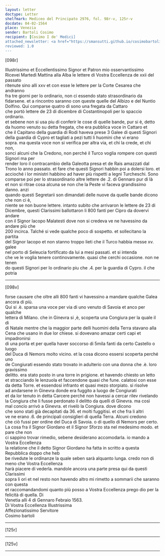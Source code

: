```yaml
---
layout: letter
doctype: Letter
shelfmark: Mediceo del Principato 2976, fol. 98r-v, 125r-v
docdate: 04-02-1564
place: Venezia
sender: Bartoli Cosimo
recipient: [Cosimo I de' Medici]
attached_newsletter: <a href="https://smansutti.github.io/cosimobartoli/texts/3079_034/">3079_034</a>
reviewed: 1.0
---
```


[098r]  
  
  
Illustrissimo et Eccellentissimo Signor et Patron mio osservantissimo  
Ricevei Martedì Mattina alla Alba le lettere di Vostra Eccellenza de xxii del passato  
ritenute sino alli xxv et con esse le lettere per la Corte Cesarea che andranno  
fra tre giorni per lo ordinario, non ci essendo stato strasordinario da  
fidarsene. et a rincontro saranno con queste quelle del Albizo e del Nuntio  
Dolfino. Qui comparse quatro dì sono una fregata da Cattaro  
che portò lettere de 23 di dicembre di Costantinopoli per lo spaccio ordinario.  
et sebene non si usa piu di conferir le cose di quelle bande, pur si è, detto  
da huomo venuto su detta fregata, che era pubblica voce in Cattaro et  
che il Capitano della guardia di Rodi haveva prese 3 Galee di questi Signori  
della guardia di Cypro et tagliati a pezi tutti li huomini che vi erano  
sopra. ma questa voce non si verifica per altra via, et chi la crede, et chi non,  
sonci alcuni che la Credono, non perché il Turco voglia rompere con questi Signori ma per  
render loro il contracambio della Galeotta presa et de Rais amazzati dal  
Trono lo anno passato. et fare che questi Signori habbin poi a dolersi loro. et  
accioché i lor ministri habbino ad haver più rispetti a legni Turcheschi. Sono  
comparse poi per lo strasordinario altre lettere de .2. di Gennaro pur di là  
et non si ritrae cosa alcuna se non che la Peste vi faceva grandissimo danno. anzi  
quando questi Segretarii son dimandati delle nuove da quelle bande dicono che non ci è,  
niente se non buone lettere. intanto subito che arrivaron le lettere de 23 di  
Dicembre, questi Clarissimi ballottaron li 800 fanti per Cipro da dovervi andare  
con il Signor Iacopo Malatesti dove non si credeva ve ne havessino da andare più che  
200 incirca. Talché si vede qualche poco di sospetto. et sollecitano la partita  
del Signor Iacopo et non stanno troppo lieti che il Turco habbia messe xv. galee  
nel porto di Seleucia fortificato da lui a mesi passati. et si intenda  
che ve le voglia tenere continovamente. quasi che cerchi occasione. non ne tenen  
do questi Signori per lo ordinario piu che .4. per la guardia di Cypro. il che potria  
  
---  

[098v]  
  
  
forse causare che oltre alli 800 fanti vi havessino a mandare qualche Galea  
ancora di più.  
Qui si .è. sparsa una voce per via di uno venuto di Savoia et anco per qualche  
lettera di Milano. che in Ginevra si ,è, scoperta una Congiura per la quale il dì  
di Natale mentre che la maggior parte delli huomini della Terra stavano alla  
Cena che usano in due lor chiese. si dovevano amazar certi capi et impadronirsi  
di una porta et per quella haver soccorso di 5mila fanti da certo Castello o luogo  
del Duca di Nemors molto vicino. et la cosa dicono essersi scoperta perché uno  
de Congiurati essendo stato trovato in adulterio con una donna che .è. loro gravissimo  
delitto. era stato posto in una torre in prigione. et havendo chiesto un letto  
et stracciando le lenzuola et faccendone quasi che fune. calatosi con esse  
da detta Torre. et essendosi infranto et quasi mezo storpiato. si risolve  
ad andarsene in Ginevra donde era fuggito a luogo de Congiurati  
et da lor tenuto in detta Carcere perché non havessi a cercar rilev rivelando  
la Congiura che li fusse perdonato il delitto da quelli di Ginevra. ma così  
mal concio arrivò a Ginevra. et rivelò la Congiura. dove dicono  
che sono stati già decapitati da 36. et molti fuggitisi. et che fra li altri  
ve ne erano .6. de principali consiglieri di quella Terra. Alcuni credono  
che ciò fussi per ordine del Duca di Savoia. o di quello di Nemors per certo.  
La cosa fra il Signor Giordano et il Signor Sforzo sta nel medesimo modo. et pare che non  
ci sappino trovar rimedio, sebene desiderano accomodarla. io mando a Vostra Eccellenza  
la relatione che il detto Signor Giordano ha fatta in scritto a questa Repubblica doppo che heb  
be rivedute le ordinanze la quale seben sarà alquanto lunga. credo non di meno che Vostra Eccellenza  
harà piacere di vederla. mandole ancora una parte presa qui da questi Clarissimi  
sopra li ori et nel resto non havendo altro mi rimetto a sommarii che saranno con questa  
et raccomandandomi quanto più posso a Vostra Eccellenza prego dio per la felicità di quella. Di  
Venetia alli 4 di Gennaro Febraio 1563.  
Di Vostra Eccellenza Illustrissima  
Affezionatissimo Servitore  
Cosimo bartoli  
  
---  

[125r]  
  
  
  
---  

[125v]  
  
  
  
---  

